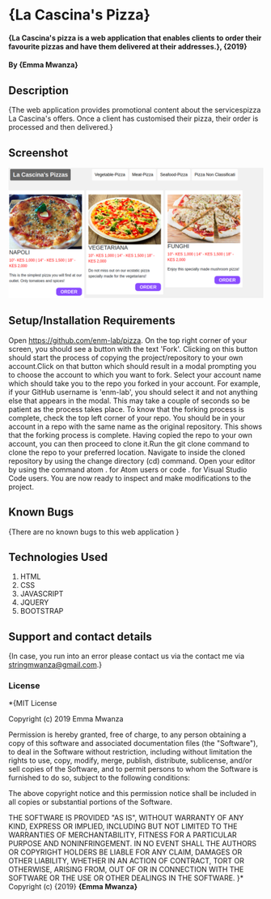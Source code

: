 # {La Cascina's Pizza}
#### {La Cascina's pizza is a web application that enables clients to order their favourite pizzas and have them delivered at their addresses.}, {2019}
#### By **{Emma Mwanza}**
## Description
{The web application provides promotional content about the servicespizza La Cascina's offers. Once a client has customised their pizza, their order is processed and then delivered.}

## Screenshot
![Home](assets/Screenshot.png)
## Setup/Installation Requirements
Open https://github.com/enm-lab/pizza. On the top right corner of your screen, you should see a button with the text 'Fork'.
Clicking on this button should start the process of copying the project/repository to your own account.Click on that button which should result in a modal prompting you to choose the account to which you want to fork.
Select your account name which should take you to the repo you forked in your account. For example, if your GitHub username is 'enm-lab', you should select it and not anything else that appears in the modal. This may take a couple of seconds so be patient as the process takes place.
To know that the forking process is complete, check the top left corner of your repo. You should be in your account in a repo with the same name as the original repository. This shows that the forking process is complete.
Having copied the repo to your own account, you can then proceed to clone it.Run the git clone command to clone the repo to your preferred location.
Navigate to inside the cloned repository by using the change directory (cd) command.
Open your editor by using the command atom . for Atom users or code . for Visual Studio Code users.
You are now ready to inspect and make modifications to the project.


## Known Bugs
{There are no known bugs to this web application }
## Technologies Used
1. HTML
2. CSS
3. JAVASCRIPT
4. JQUERY
5. BOOTSTRAP
## Support and contact details
{In case, you run into an error please contact us via the contact me via stringmwanza@gmail.com.}
### License
*{MIT License

Copyright (c) 2019 Emma Mwanza

Permission is hereby granted, free of charge, to any person obtaining a copy
of this software and associated documentation files (the "Software"), to deal
in the Software without restriction, including without limitation the rights
to use, copy, modify, merge, publish, distribute, sublicense, and/or sell
copies of the Software, and to permit persons to whom the Software is
furnished to do so, subject to the following conditions:

The above copyright notice and this permission notice shall be included in all
copies or substantial portions of the Software.

THE SOFTWARE IS PROVIDED "AS IS", WITHOUT WARRANTY OF ANY KIND, EXPRESS OR
IMPLIED, INCLUDING BUT NOT LIMITED TO THE WARRANTIES OF MERCHANTABILITY,
FITNESS FOR A PARTICULAR PURPOSE AND NONINFRINGEMENT. IN NO EVENT SHALL THE
AUTHORS OR COPYRIGHT HOLDERS BE LIABLE FOR ANY CLAIM, DAMAGES OR OTHER
LIABILITY, WHETHER IN AN ACTION OF CONTRACT, TORT OR OTHERWISE, ARISING FROM,
OUT OF OR IN CONNECTION WITH THE SOFTWARE OR THE USE OR OTHER DEALINGS IN THE
SOFTWARE.
}*
Copyright (c) {2019} **{Emma Mwanza}**